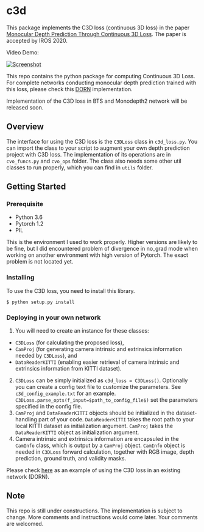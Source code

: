 # c3d
This package implements the C3D loss (continuous 3D loss) in the paper [Monocular Depth Prediction Through Continuous 3D Loss](https://arxiv.org/abs/2003.09763). The paper is accepted by IROS 2020. 

Video Demo: 

[![Screenshot](https://img.youtube.com/vi/gDfAfD4yHuM/maxresdefault.jpg)](https://youtu.be/gDfAfD4yHuM)

This repo contains the python package for computing Continuous 3D Loss. For complete networks conducting monocular depth prediction trained with this loss, please check this [DORN](https://github.com/minghanz/SupervisedDepthPrediction) implementation. 

Implementation of the C3D loss in BTS and Monodepth2 network will be released soon. 

## Overview
The interface for using the C3D loss is the `C3DLoss` class in `c3d_loss.py`. You can import the class to your script to augment your own depth prediction project with C3D loss. The implementation of its operations are in `cvo_funcs.py` and `cvo_ops` folder. The class also needs some other util classes to run properly, which you can find in `utils` folder. 

## Getting Started

### Prerequisite
* Python 3.6
* Pytorch 1.2
* PIL

This is the environment I used to work properly. Higher versions are likely to be fine, but I did encountered problem of divergence in no_grad mode when working on another environment with high version of Pytorch. The exact problem is not located yet. 

### Installing
To use the C3D loss, you need to install this library. 
```shell
$ python setup.py install
```
### Deploying in your own network
1. You will need to create an instance for these classes: 
* `C3DLoss` (for calculating the proposed loss), 
* `CamProj` (for generating camera intrinsic and extrinsics information needed by `C3DLoss`), and 
* `DataReaderKITTI` (enabling easier retrieval of camera intrinsic and extrinsics information from KITTI dataset). 
2. `C3DLoss` can be simply initialized as `c3d_loss = C3DLoss()`. Optionally you can create a config text file to customize the parameters. See `c3d_config_example.txt` for an example. `C3DLoss.parse_opts(f_input=$path_to_config_file$)` set the parameters specified in the config file. 
3. `CamProj` and `DataReaderKITTI` objects should be initialized in the dataset-handling part of your code. `DataReaderKITTI` takes the root path to your local KITTI dataset as initialization argument. `CamProj` takes the `DataReaderKITTI` object as initialization argument. 
4. Camera intrinsic and extrinsics information are encapsuled in the `CamInfo` class, which is output by a `CamProj` object. `CamInfo` object is needed in `C3DLoss` forward calculation, together with RGB image, depth prediction, ground truth, and validity masks. 

Please check [here](https://github.com/minghanz/SupervisedDepthPrediction) as an example of using the C3D loss in an existing network (DORN). 


## Note
This repo is still under constructions. The implementation is subject to change. More comments and instructions would come later. Your comments are welcomed. 

